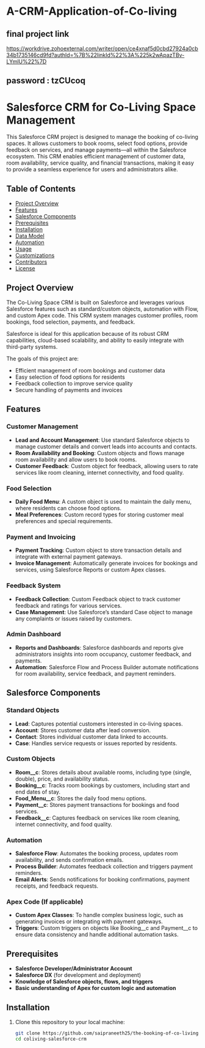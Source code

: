 # A-CRM-Application-of-Co-living
## final project link
https://workdrive.zohoexternal.com/writer/open/ce4xnaf5d0cbd27924a0cb34b1735146cd9fd?authId=%7B%22linkId%22%3A%225k2wApazTBv-LYmlU%22%7D

## password : tzCUcoq



# Salesforce CRM for Co-Living Space Management

This Salesforce CRM project is designed to manage the booking of co-living spaces. It allows customers to book rooms, select food options, provide feedback on services, and manage payments—all within the Salesforce ecosystem. This CRM enables efficient management of customer data, room availability, service quality, and financial transactions, making it easy to provide a seamless experience for users and administrators alike.

## Table of Contents
- [Project Overview](#project-overview)
- [Features](#features)
- [Salesforce Components](#salesforce-components)
- [Prerequisites](#prerequisites)
- [Installation](#installation)
- [Data Model](#data-model)
- [Automation](#automation)
- [Usage](#usage)
- [Customizations](#customizations)
- [Contributors](#contributors)
- [License](#license)

## Project Overview

The Co-Living Space CRM is built on Salesforce and leverages various Salesforce features such as standard/custom objects, automation with Flow, and custom Apex code. This CRM system manages customer profiles, room bookings, food selection, payments, and feedback.

Salesforce is ideal for this application because of its robust CRM capabilities, cloud-based scalability, and ability to easily integrate with third-party systems. 

The goals of this project are:
- Efficient management of room bookings and customer data
- Easy selection of food options for residents
- Feedback collection to improve service quality
- Secure handling of payments and invoices

## Features

### Customer Management
- **Lead and Account Management**: Use standard Salesforce objects to manage customer details and convert leads into accounts and contacts.
- **Room Availability and Booking**: Custom objects and flows manage room availability and allow users to book rooms.
- **Customer Feedback**: Custom object for feedback, allowing users to rate services like room cleaning, internet connectivity, and food quality.

### Food Selection
- **Daily Food Menu**: A custom object is used to maintain the daily menu, where residents can choose food options.
- **Meal Preferences**: Custom record types for storing customer meal preferences and special requirements.

### Payment and Invoicing
- **Payment Tracking**: Custom object to store transaction details and integrate with external payment gateways.
- **Invoice Management**: Automatically generate invoices for bookings and services, using Salesforce Reports or custom Apex classes.

### Feedback System
- **Feedback Collection**: Custom Feedback object to track customer feedback and ratings for various services.
- **Case Management**: Use Salesforce’s standard Case object to manage any complaints or issues raised by customers.

### Admin Dashboard
- **Reports and Dashboards**: Salesforce dashboards and reports give administrators insights into room occupancy, customer feedback, and payments.
- **Automation**: Salesforce Flow and Process Builder automate notifications for room availability, service feedback, and payment reminders.

## Salesforce Components

### Standard Objects
- **Lead**: Captures potential customers interested in co-living spaces.
- **Account**: Stores customer data after lead conversion.
- **Contact**: Stores individual customer data linked to accounts.
- **Case**: Handles service requests or issues reported by residents.

### Custom Objects
- **Room__c**: Stores details about available rooms, including type (single, double), price, and availability status.
- **Booking__c**: Tracks room bookings by customers, including start and end dates of stay.
- **Food_Menu__c**: Stores the daily food menu options.
- **Payment__c**: Stores payment transactions for bookings and food services.
- **Feedback__c**: Captures feedback on services like room cleaning, internet connectivity, and food quality.

### Automation
- **Salesforce Flow**: Automates the booking process, updates room availability, and sends confirmation emails.
- **Process Builder**: Automates feedback collection and triggers payment reminders.
- **Email Alerts**: Sends notifications for booking confirmations, payment receipts, and feedback requests.

### Apex Code (If applicable)
- **Custom Apex Classes**: To handle complex business logic, such as generating invoices or integrating with payment gateways.
- **Triggers**: Custom triggers on objects like Booking__c and Payment__c to ensure data consistency and handle additional automation tasks.

## Prerequisites

- **Salesforce Developer/Administrator Account**
- **Salesforce DX** (for development and deployment)
- **Knowledge of Salesforce objects, flows, and triggers**
- **Basic understanding of Apex for custom logic and automation**

## Installation

1. Clone this repository to your local machine:
   ```bash
   git clone https://github.com/saipraneeth25/the-booking-of-co-living-CRM-application-.git
   cd coliving-salesforce-crm
